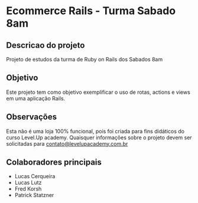 # Ecommerce Rails - Turma Sabado 8am
## Descricao do projeto
Projeto de estudos da turma de Ruby on Rails dos Sabados 8am

## Objetivo
Este projeto tem como objetivo exemplificar o uso de rotas, actions e views em uma aplicação Rails.

## Observações
Esta não é uma loja 100% funcional, pois foi criada para fins didáticos do curso Level.Up academy.
Quaisquer informações sobre o projeto devem ser solicitadas para contato@levelupacademy.com.br

## Colaboradores principais
* Lucas Cerqueira
* Lucas Lutz
* Fred Korsh
* Patrick Statzner
